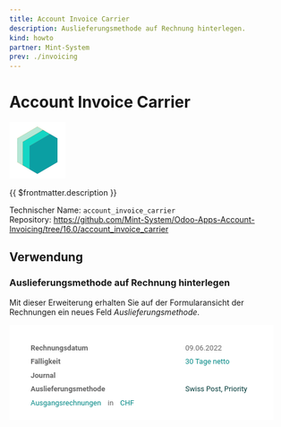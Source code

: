 ```yaml
---
title: Account Invoice Carrier
description: Auslieferungsmethode auf Rechnung hinterlegen.
kind: howto
partner: Mint-System
prev: ./invoicing
---
```


# Account Invoice Carrier

![icon_oms_box](attachments/icons_odoo_mint_system.png)

{{ $frontmatter.description }}

Technischer Name: `account_invoice_carrier`\
Repository: <https://github.com/Mint-System/Odoo-Apps-Account-Invoicing/tree/16.0/account_invoice_carrier>

## Verwendung

### Auslieferungsmethode auf Rechnung hinterlegen

Mit dieser Erweiterung erhalten Sie auf der Formularansicht der Rechnungen ein neues Feld _Auslieferungsmethode_.

![](attachments/Account%20Invoice%20Carrier.png)
